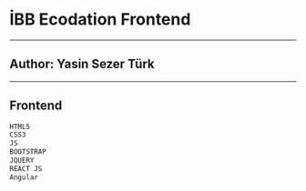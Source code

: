 # İBB  Ecodation Frontend
---------
## Author: Yasin Sezer Türk

---------
## Frontend
```sh
HTML5
CSS3
JS
BOOTSTRAP
JQUERY
REACT JS
Angular
```
